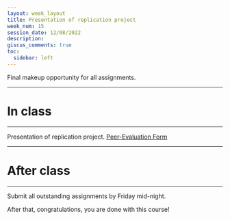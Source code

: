 ```yaml
---
layout: week_layout
title: Presentation of replication project
week_num: 15
session_date: 12/08/2022
description:
giscus_comments: true
toc:
  sidebar: left
---
```


Final makeup opportunity for all assignments.

---
# In class
---

Presentation of replication project. [Peer-Evaluation Form](#)

---
# After class
---

Submit all outstanding assignments by Friday mid-night.

After that, congratulations, you are done with this course!
